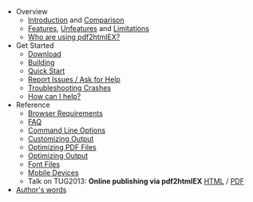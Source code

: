  - Overview
     - [Introduction](https://github.com/coolwanglu/pdf2htmlEX/wiki/Introduction) and [Comparison](https://github.com/coolwanglu/pdf2htmlEX/wiki/Comparison)
     - [Features](https://github.com/coolwanglu/pdf2htmlEX/wiki/Feature-List), [Unfeatures](https://github.com/coolwanglu/pdf2htmlEX/wiki/Unfeatures) and [Limitations](https://github.com/coolwanglu/pdf2htmlEX/wiki/Limitations)
     - [Who are using pdf2htmlEX?](https://github.com/coolwanglu/pdf2htmlEX/wiki/Use-Cases)
 - Get Started
     - [Download](https://github.com/coolwanglu/pdf2htmlEX/wiki/Download)
     - [Building](https://github.com/coolwanglu/pdf2htmlEX/wiki/Building) 
     - [Quick Start](https://github.com/coolwanglu/pdf2htmlEX/wiki/Quick-Start)
     - [Report Issues / Ask for Help](https://github.com/coolwanglu/pdf2htmlEX/blob/master/CONTRIBUTING.md#guidance)
     - [Troubleshooting Crashes](https://github.com/coolwanglu/pdf2htmlEX/wiki/Troubleshooting-Crashes)
     - [How can I help?](https://github.com/coolwanglu/pdf2htmlEX/wiki/How-can-I-help%3F)
 - Reference
     - [Browser Requirements](https://github.com/coolwanglu/pdf2htmlEX/wiki/Browser-Requirements)
     - [FAQ](https://github.com/coolwanglu/pdf2htmlEX/wiki/FAQ)
     - [Command Line Options](https://github.com/coolwanglu/pdf2htmlEX/wiki/Command-Line-Options)
     - [Customizing Output](https://github.com/coolwanglu/pdf2htmlEX/wiki/Customizing-Output)
     - [Optimizing PDF Files](https://github.com/coolwanglu/pdf2htmlEX/wiki/Optimizing-PDF-Files)
     - [Optimizing Output](https://github.com/coolwanglu/pdf2htmlEX/wiki/Optimizating-Output)
     - [Font Files](https://github.com/coolwanglu/pdf2htmlEX/wiki/Font-Files)
     - [Mobile Devices](https://github.com/coolwanglu/pdf2htmlEX/wiki/Mobile-Devices)
     - Talk on TUG2013: **Online publishing via pdf2htmlEX** [HTML](http://coolwanglu.github.io/pdf2htmlEX/doc/tb108wang.html) / [PDF](http://coolwanglu.github.io/pdf2htmlEX/doc/tb108wang.pdf)
 - [Author's words](https://github.com/coolwanglu/pdf2htmlEX/wiki/Author%27s-Words)